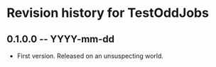 # Revision history for TestOddJobs

## 0.1.0.0 -- YYYY-mm-dd

* First version. Released on an unsuspecting world.

